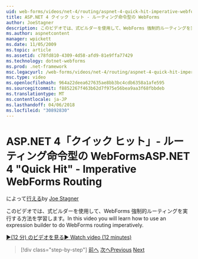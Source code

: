 ```yaml
---
uid: web-forms/videos/net-4/routing/aspnet-4-quick-hit-imperative-webforms-routing
title: ASP.NET 4 クイック ヒット - ルーティング命令型の WebForms
author: JoeStagner
description: このビデオでは、式ビルダーを使用して、WebForms 強制的ルーティングを実行する方法を学習します。
ms.author: aspnetcontent
manager: wpickett
ms.date: 11/05/2009
ms.topic: article
ms.assetid: c78fd810-4309-4d58-afd9-81e9ffa77429
ms.technology: dotnet-webforms
ms.prod: .net-framework
msc.legacyurl: /web-forms/videos/net-4/routing/aspnet-4-quick-hit-imperative-webforms-routing
msc.type: video
ms.openlocfilehash: 964a22deea627635ae8bb3bc4cdb6358a1afe595
ms.sourcegitcommit: f8852267f463b62d7f975e56bea9aa3f68fbbdeb
ms.translationtype: MT
ms.contentlocale: ja-JP
ms.lasthandoff: 04/06/2018
ms.locfileid: "30892830"
---
```

<a name="aspnet-4-quick-hit---imperative-webforms-routing"></a><span data-ttu-id="73dde-103">ASP.NET 4「クイック ヒット」- ルーティング命令型の WebForms</span><span class="sxs-lookup"><span data-stu-id="73dde-103">ASP.NET 4 "Quick Hit" - Imperative WebForms Routing</span></span>
====================
<span data-ttu-id="73dde-104">によって[行える](https://github.com/JoeStagner)</span><span class="sxs-lookup"><span data-stu-id="73dde-104">by [Joe Stagner](https://github.com/JoeStagner)</span></span>

<span data-ttu-id="73dde-105">このビデオでは、式ビルダーを使用して、WebForms 強制的ルーティングを実行する方法を学習します。</span><span class="sxs-lookup"><span data-stu-id="73dde-105">In this video you will learn how to use an expression builder to do WebForms routing imperatively.</span></span> 

[<span data-ttu-id="73dde-106">&#9654;(12 分) のビデオを見る</span><span class="sxs-lookup"><span data-stu-id="73dde-106">&#9654; Watch video (12 minutes)</span></span>](https://channel9.msdn.com/Blogs/ASP-NET-Site-Videos/aspnet-4-quick-hit-imperative-webforms-routing)

> [!div class="step-by-step"]
> <span data-ttu-id="73dde-107">[前へ](aspnet-4-quick-hit-permanent-redirect.md)
> [次へ](aspnet-4-quick-hit-declarative-webforms-routing.md)</span><span class="sxs-lookup"><span data-stu-id="73dde-107">[Previous](aspnet-4-quick-hit-permanent-redirect.md)
[Next](aspnet-4-quick-hit-declarative-webforms-routing.md)</span></span>
